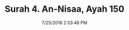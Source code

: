 ---
title       : "Surah 4. An-Nisaa, Ayah 150"
date        : 7/25/2018 2:53:46 PM
draft       : false
type        : "quran"
layout      : "compare"
BookCode    : "CMP"
SurahNumber : "4"
AyahNumber  : "150"
TotalAyah   : "176"
---